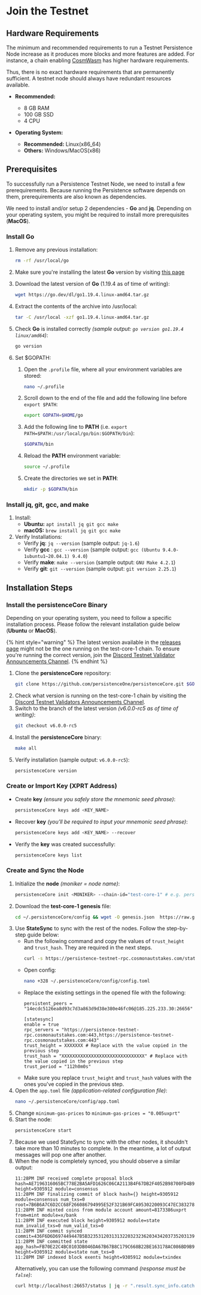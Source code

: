 # Join the Testnet
## Hardware Requirements
The minimum and recommended requirements to run a Testnet Persistence Node increase as it produces more blocks and more features are added. For instance, a chain enabling [CosmWasm](https://cosmwasm.com/) has higher hardware requirements.

Thus, there is no exact hardware requirements that are permanently sufficient. A testnet node should always have redundant resources available.

- **Recommended:**
	- 8 GB RAM
	- 100 GB SSD
	- 4 CPU

- **Operating System:**
	- **Recommended:** Linux(x86\_64)
	- **Others:** Windows/MacOS(x86)

## Prerequisites
To successfully run a Persistence Testnet Node, we need to install a few prerequirements. Because running the Persistence software depends on them, prerequirements are also known as dependencies.

We need to install and/or setup 2 dependencies - **Go** and **jq**. Depending on your operating system, you might be required to install more prerequisites (**MacOS**).

### Install Go
1. Remove any previous installation: 
	```bash
	rm -rf /usr/local/go
	```
2. Make sure you're installing the latest **Go** version by visiting [this page](https://go.dev/doc/install)
3. Download the latest version of **Go** (1.19.4 as of time of writing):
	```bash
	wget https://go.dev/dl/go1.19.4.linux-amd64.tar.gz
	```
4. Extract the contents of the archive into /usr/local: 
	```bash
	tar -C /usr/local -xzf go1.19.4.linux-amd64.tar.gz
	```
5. Check **Go** is installed correctly *(sample output: `go version go1.19.4 linux/amd64`)*: 
	```bash
	go version
	```
6. Set $GOPATH:

	1.  Open the `.profile` file, where all your environment variables are stored:
		```bash
		nano ~/.profile
		```
	2. Scroll down to the end of the file and add the following line before `export $PATH`:
		```bash
		export GOPATH=$HOME/go
		```
	3. Add the following line to **PATH**  (i.e. `export PATH=$PATH:/usr/local/go/bin:$GOPATH/bin`):
		```bash
		$GOPATH/bin
		```
	4. Reload the **PATH** environment variable:
		```bash
		source ~/.profile
		```
	5. Create the directories we set in **PATH**:
		```bash
		mkdir -p $GOPATH/bin
		```

### Install jq, git, gcc, and make
1. Install:
	- **Ubuntu:** `apt install jq git gcc make`
	- **macOS:** `brew install jq git gcc make`
2. Verify Installations:
	- Verify **jq**: `jq --version` (sample output: `jq-1.6`)
	- Verify **gcc** : `gcc --version` (sample output: `gcc (Ubuntu 9.4.0-1ubuntu1~20.04.1) 9.4.0`)
	- Verify **make**: `make --version` (sample output: `GNU Make 4.2.1`)
	- Verify **git**: `git --version` (sample output: `git version 2.25.1`)

## Installation Steps
### Install the persistenceCore Binary
Depending on your operating system, you need to follow a specific installation process. Please follow the relevant installation guide below (**Ubuntu** or **MacOS**).

{% hint style="warning" %}
The latest version available in the [releases page](https://github.com/persistenceOne/persistenceCore/releases) might not be the one running on the test-core-1 chain. To ensure you're running the correct version, join the [Discord Testnet Validator Announcements Channel](https://discord.com/channels/796174129077813248/1042042319987294229).
{% endhint %}

1.  Clone the **persistenceCore** repository:
	```bash
	git clone https://github.com/persistenceOne/persistenceCore.git $GOPATH/source/persistenceCore && cd $GOPATH/source/persistenceCore
	```
2. Check what version is running on the test-core-1 chain by visiting the [Discord Testnet Validators Announcements Channel](https://discord.com/channels/796174129077813248/1042042319987294229).
3. Switch to the branch of the latest version *(v6.0.0-rc5 as of time of writing)*: 
	```bash
	git checkout v6.0.0-rc5
	```
4. Install the **persistenceCore** binary:
	```bash
	make all
	```
5. Verify installation (sample output: `v6.0.0-rc5`): 
	```bash
	persistenceCore version
	```

### Create or Import Key (XPRT Address)
- Create **key** *(ensure you safely store the mnemonic seed phrase)*:
	```bash
	persistenceCore keys add <KEY_NAME>
	```
- Recover **key** *(you'll be required to input your mnemonic seed phrase)*: 
	```bash
	persistenceCore keys add <KEY_NAME> --recover
	```
- Verify the **key** was created successfully:
	```bash
	persistenceCore keys list
	```

### Create and Sync the Node
1. Initialize the **node** *(moniker = node name)*: 
	```bash
	persistenceCore init <MONIKER> --chain-id="test-core-1" # e.g. persistenceCore init "Persistence Node" --chain-id="test-core-1"
	```
2. Download the **test-core-1 genesis** file: 
	```bash
	cd ~/.persistenceCore/config && wget -O genesis.json  https://raw.githubusercontent.com/persistenceOne/networks/master/test-core-1/final_genesis.json
	```
3. Use **StateSync** to sync with the rest of the nodes. Follow the step-by-step guide below: 
	- Run the following command and copy the values of `trust_height` and `trust_hash`. They are required in the next steps.
		```bash
		curl -s https://persistence-testnet-rpc.cosmonautstakes.com/status | jq '.result .sync_info | {trust_height: .latest_block_height, trust_hash: .latest_block_hash} | values'
		```
	- Open config:
		```bash
		nano +328 ~/.persistenceCore/config/config.toml
		```
	- Replace the existing settings in the opened file with the following:
		```
		persistent_peers = "14ecdc5126ea8d93c7d3a863d9d38e380e46fc06@185.225.233.30:26656"

		[statesync]
		enable = true
		rpc_servers = "https://persistence-testnet-rpc.cosmonautstakes.com:443,https://persistence-testnet-rpc.cosmonautstakes.com:443"
		trust_height = XXXXXXX # Replace with the value copied in the previous step
		trust_hash = "XXXXXXXXXXXXXXXXXXXXXXXXXXXXXXX" # Replace with the value copied in the previous step
		trust_period = "112h0m0s"
		```
	- Make sure you replace `trust_height` and `trust_hash` values with the ones you've copied in the previous step. 
5. Open the `app.toml` file *(application-related configuration file)*:
	```bash
	nano ~/.persistenceCore/config/app.toml
	```
6. Change `minimum-gas-prices` to `minimum-gas-prices = "0.005uxprt"`
7. Start the node:
	```bash
	persistenceCore start
	```
8. Because we used StateSync to sync with the other nodes, it shouldn't take more than 10 minutes to complete. In the meantime, a lot of output messages will pop one after another.
9. When the node is completely synced, you should observe a similar output:
	```
	11:28PM INF received complete proposal block hash=AE7196316065BC778E2BA5AFD1626C06CA2113B4F67DB2F4052B98700FD4B982 height=9305912 module=consensus
	11:28PM INF finalizing commit of block hash={} height=9305912 module=consensus num_txs=0 root=7B6B6A7C6D2CC68F266086794995E52F321B69FCA9530220093C47EC383278D0
	11:28PM INF minted coins from module account amount=8173386uxprt from=mint module=x/bank
	11:28PM INF executed block height=9305912 module=state num_invalid_txs=0 num_valid_txs=0
	11:28PM INF commit synced commit=436F6D6D697449447B5B3235312031313220323236203434203735203139322031362036312031373620373020323138203130332031383220313233203134302032332031353620313032203133392033342031393020323220343920313230203137322038203130372032313720313835203135322038332036345D3A3844464633387D
	11:28PM INF committed state app_hash=FB70E22C4BC0103DB046DA67B67B8C179C668B22BE163178AC086BD9B9985340 height=9305912 module=state num_txs=0
	11:28PM INF indexed block exents height=9305912 module=txindex
	```
	Alternatively, you can use the following command *(response must be `false`)*: 
	```bash
	curl http://localhost:26657/status | jq -r ".result.sync_info.catching_up"
	```
